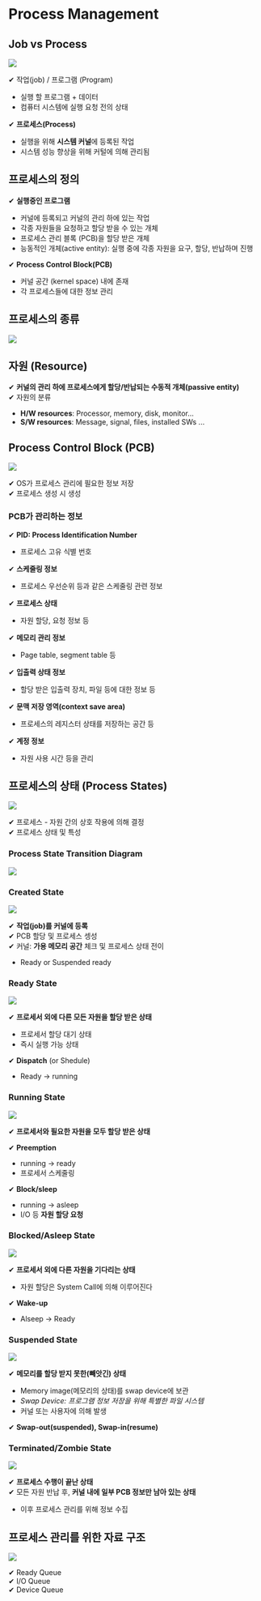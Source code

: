 # Process Management

## Job vs Process

![](assets/3_1.md/2022-11-30-22-12-38.png)

✔ 작업(job) / 프로그램 (Program)
- 실행 할 프로그램 + 데이터
- 컴퓨터 시스템에 실행 요청 전의 상태

✔ **프로세스(Process)**
- 실행을 위해 **시스템 커널**에 등록된 작업
- 시스템 성능 향상을 위해 커털에 의해 관리됨

## 프로세스의 정의

✔ **실행중인 프로그램**
- 커널에 등록되고 커널의 관리 하에 있는 작업
- 각종 자원들을 요청하고 할당 받을 수 있는 개체
- 프로세스 관리 블록 (PCB)을 할당 받은 개체
- 능동적인 개체(active entity): 실행 중에 각종 자원을 요구, 할당, 반납하며 진행

✔ **Process Control Block(PCB)**
- 커널 공간 (kernel space) 내에 존재
- 각 프로세스들에 대한 정보 관리 

## 프로세스의 종류

![](assets/3_1.md/2022-11-30-22-14-49.png)

## 자원 (Resource)

✔ **커널의 관리 하에 프로세스에게 할당/반납되는 수동적 개체(passive entity)**  
✔ 자원의 분류
- **H/W resources**: Processor, memory, disk, monitor...
- **S/W resources**: Message, signal, files, installed SWs ...

## Process Control Block (PCB)

![](assets/3_1.md/2022-11-30-22-17-09.png)

✔ OS가 프로세스 관리에 필요한 정보 저장  
✔ 프로세스 생성 시 생성

### PCB가 관리하는 정보

✔ **PID: Process Identification Number**
- 프로세스 고유 식별 번호

✔ **스케줄링 정보**
- 프로세스 우선순위 등과 같은 스케줄링 관련 정보

✔ **프로세스 상태**
- 자원 할당, 요청 정보 등

✔ **메모리 관리 정보**
- Page table, segment table 등

✔ **입출력 상태 정보**
- 할당 받은 입출력 장치, 파일 등에 대한 정보 등

✔ **문맥 저장 영역(context save area)**
- 프로세스의 레지스터 상태를 저장하는 공간 등

✔ **계정 정보**
- 자원 사용 시간 등을 관리

## 프로세스의 상태 (Process States)

![](assets/3_1.md/2022-11-30-22-21-16.png)

✔ 프로세스 - 자원 간의 상호 작용에 의해 결정  
✔ 프로세스 상태 및 특성

### Process State Transition Diagram

![](assets/3_1.md/2022-11-30-22-22-14.png)

### Created State

![](assets/3_1.md/2022-11-30-22-22-29.png)

✔ **작업(job)를 커널에 등록**  
✔ PCB 할당 및 프로세스 셍성  
✔ 커널: **가용 메모리 공간** 체크 및 프로세스 상태 전이
- Ready or Suspended ready

### Ready State

![](assets/3_1.md/2022-11-30-22-22-41.png)

✔ **프로세서 외에 다른 모든 자원을 할당 받은 상태**
- 프로세서 할당 대기 상태
- 즉시 실행 가능 상태

✔ **Dispatch** (or Shedule)
- Ready -> running

### Running State

![](assets/3_1.md/2022-11-30-22-23-02.png)

✔ **프로세서와 필요한 자원을 모두 할당 받은 상태**  

✔ **Preemption**
- running -> ready
- 프로세서 스케줄링

✔ **Block/sleep**
- running -> asleep
- I/O 등 **자원 할당 요청**

### Blocked/Asleep State

![](assets/3_1.md/2022-11-30-22-23-12.png)

✔ **프로세서 외에 다른 자원을 기다리는 상태**
- 자원 할당은 System Call에 의해 이루어진다

✔ **Wake-up**
- Alseep -> Ready

### Suspended State

![](assets/3_1.md/2022-11-30-22-23-31.png)

✔ **메모리를 할당 받지 못한(빼앗긴) 상태**

- Memory image(메모리의 상태)를 swap device에 보관
- *Swap Device: 프로그램 정보 저장을 위해 특별한 파일 시스템*
- 커널 또는 사용자에 의해 발생

✔ **Swap-out(suspended), Swap-in(resume)**

### Terminated/Zombie State

![](assets/3_1.md/2022-11-30-22-23-41.png)

✔ **프로세스 수행이 끝난 상태**  
✔ 모든 자원 반납 후, **커널 내에 일부 PCB 정보만 남아 있는 상태**
- 이후 프로세스 관리를 위해 정보 수집

## 프로세스 관리를 위한 자료 구조

![](assets/3_1.md/2022-11-30-22-35-22.png)

✔ Ready Queue  
✔ I/O Queue  
✔ Device Queue